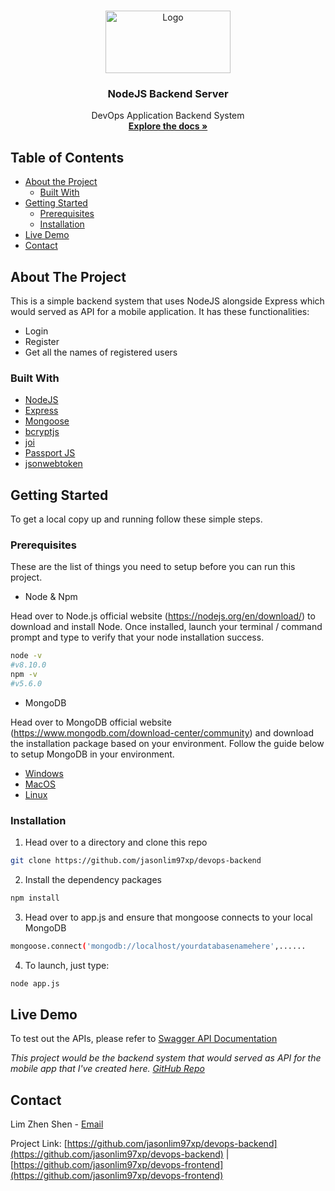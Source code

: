 <!-- PROJECT LOGO -->
<br />
<p align="center">
  <a href="https://github.com/jasonlim97xp/devops-backend">
    <img src="https://upload.wikimedia.org/wikipedia/commons/d/d9/Node.js_logo.svg" alt="Logo" width="200" height="100">
  </a>

  <h3 align="center">NodeJS Backend Server</h3>

  <p align="center">
    DevOps Application Backend System
    <br />
    <a href="https://github.com/jasonlim97xp/devops-backend"><strong>Explore the docs »</strong></a>
  </p>
</p>



<!-- TABLE OF CONTENTS -->
## Table of Contents

* [About the Project](#about-the-project)
  * [Built With](#built-with)
* [Getting Started](#getting-started)
  * [Prerequisites](#prerequisites)
  * [Installation](#installation)
* [Live Demo](#live-demo)
* [Contact](#contact)



<!-- ABOUT THE PROJECT -->
## About The Project

This is a simple backend system that uses NodeJS alongside Express which would served as API for a mobile application. It has these functionalities:
- Login
- Register
- Get all the names of registered users

### Built With

* [NodeJS](https://nodejs.org/en/)
* [Express](https://expressjs.com/)
* [Mongoose](https://github.com/Automattic/mongoose)
* [bcryptjs](https://github.com/dcodeIO/bcrypt.js#readme)
* [joi](https://github.com/hapijs/joi)
* [Passport JS](http://www.passportjs.org/)
* [jsonwebtoken](https://github.com/auth0/node-jsonwebtoken#readme)



<!-- GETTING STARTED -->
## Getting Started

To get a local copy up and running follow these simple steps.

### Prerequisites

These are the list of things you need to setup before you can run this project.
* Node & Npm

Head over to Node.js official website (https://nodejs.org/en/download/) to download and install Node. 
Once installed, launch your terminal / command prompt and type to verify that your node installation success.

```sh
node -v   
#v8.10.0
npm -v
#v5.6.0
```

* MongoDB

Head over to MongoDB official website (https://www.mongodb.com/download-center/community) and download the installation package based on your environment. 
Follow the guide below to setup MongoDB in your environment.
* [Windows](https://docs.mongodb.com/manual/tutorial/install-mongodb-on-windows/)
* [MacOS](https://docs.mongodb.com/manual/tutorial/install-mongodb-on-os-x/)
* [Linux](https://docs.mongodb.com/manual/administration/install-on-linux/)

### Installation
 
1. Head over to a directory and clone this repo
```sh
git clone https://github.com/jasonlim97xp/devops-backend
```
2. Install the dependency packages
```sh
npm install
```
3. Head over to app.js and ensure that mongoose connects to your local MongoDB
```sh
mongoose.connect('mongodb://localhost/yourdatabasenamehere',......
```
4. To launch, just type:
```sh
node app.js
```


<!-- USAGE EXAMPLES -->
## Live Demo

To test out the APIs, please refer to [Swagger API Documentation](http://ec2-18-219-240-129.us-east-2.compute.amazonaws.com:3000/api-docs/) 

_This project would be the backend system that would served as API for the mobile app that I've created here. [GitHub Repo](https://github.com/jasonlim97xp/devops-frontend)_


<!-- CONTACT -->
## Contact

Lim Zhen Shen - [Email](zhenshen.lim@digi.com.my)

Project Link: 
[https://github.com/jasonlim97xp/devops-backend](https://github.com/jasonlim97xp/devops-backend) | [https://github.com/jasonlim97xp/devops-frontend](https://github.com/jasonlim97xp/devops-frontend)
